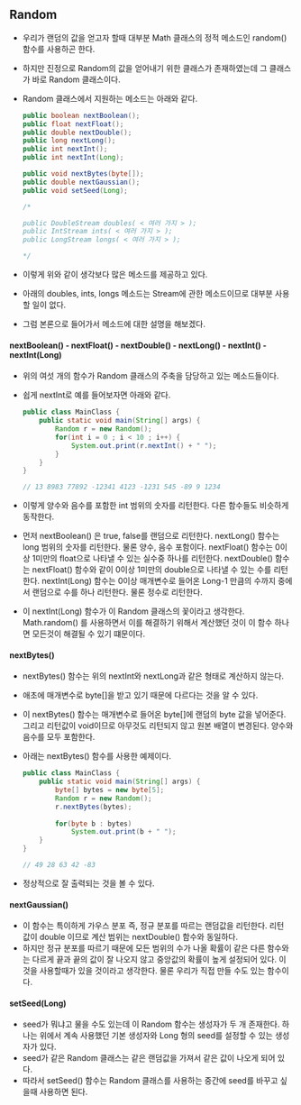 ## Random

- 우리가 랜덤의 값을 얻고자 할때 대부분 Math 클래스의 정적 메소드인 random() 함수를 사용하곤 한다.

- 하지만 진정으로 Random의 값을 얻어내기 위한 클래스가 존재하였는데
  그 클래스가 바로 Random 클래스이다.

- Random 클래스에서 지원하는 메소드는 아래와 같다.

  ```java
  public boolean nextBoolean();
  public float nextFloat();
  public double nextDouble();
  public long nextLong();
  public int nextInt();
  public int nextInt(Long);
  
  public void nextBytes(byte[]);
  public double nextGaussian();
  public void setSeed(Long);
  
  /*
  
  public DoubleStream doubles( < 여러 가지 > );
  public IntStream ints( < 여러 가지 > );
  public LongStream longs( < 여러 가지 > );
  
  */
  ```

- 이렇게 위와 같이 생각보다 많은 메소드를 제공하고 있다.

- 아래의 doubles, ints, longs 메소드는 Stream에 관한 메소드이므로 대부분 사용할 일이 없다.

- 그럼 본론으로 들어가서 메소드에 대한 설명을 해보겠다.



#### nextBoolean() - nextFloat() - nextDouble() - nextLong() - nextInt() - nextInt(Long)

- 위의 여섯 개의 함수가 Random 클래스의 주축을 담당하고 있는 메소드들이다.

- 쉽게 nextInt로 예를 들어보자면 아래와 같다.

  ```java
  public class MainClass {
      public static void main(String[] args) {
          Random r = new Random();
          for(int i = 0 ; i < 10 ; i++) {
              System.out.print(r.nextInt() + " ");
          }
      }
  }
  
  // 13 8983 77892 -12341 4123 -1231 545 -89 9 1234
  ```

- 이렇게 양수와 음수를 포함한 int 범위의 숫자를 리턴한다.
  다른 함수들도 비슷하게 동작한다.

- 먼저 nextBoolean() 은 true, false를 랜덤으로 리턴한다.
  nextLong() 함수는 long 범위의 숫자를 리턴한다. 물론 양수, 음수 포함이다.
  nextFloat() 함수는 0이상 1미만의 float으로 나타낼 수 있는 실수중 하나를 리턴한다.
  nextDouble() 함수는 nextFloat() 함수와 같이 0이상 1미만의 double으로 나타낼 수 있는 수를 리턴한다.
  nextInt(Long) 함수는 0이상 매개변수로 들어온 Long-1 만큼의 수까지 중에서 랜덤으로 수를 하나 리턴한다.
  물론 정수로 리턴한다.

- 이 nextInt(Long) 함수가 이 Random 클래스의 꽃이라고 생각한다.
  Math.random() 를 사용하면서 이를 해결하기 위해서 계산했던 것이
  이 함수 하나면 모든것이 해결될 수 있기 떄문이다.



#### nextBytes()

- nextBytes() 함수는 위의 nextInt와 nextLong과 같은 형태로 계산하지 않는다.
- 애초에 매개변수로 byte[]을 받고 있기 때문에 다르다는 것을 알 수 있다.
- 이 nextBytes() 함수는 매개변수로 들어온 byte[]에 랜덤의 byte 값을 넣어준다.
  그리고 리턴값이 void이므로 아무것도 리턴되지 않고 원본 배열이 변경된다.
  양수와 음수를 모두 포함한다.

- 아래는 nextBytes() 함수를 사용한 예제이다.

  ```java
  public class MainClass {
      public static void main(String[] args) {
          byte[] bytes = new byte[5];
          Random r = new Random();
          r.nextBytes(bytes);
          
          for(byte b : bytes)
              System.out.print(b + " ");
      }
  }
  
  // 49 28 63 42 -83
  ```

- 정상적으로 잘  출력되는 것을 볼 수 있다.



#### nextGaussian()

- 이 함수는 특이하게 가우스 분포 즉, 정규 분포를 따르는 랜덤값을 리턴한다.
  리턴 값이 double 이므로 계산 범위는 nextDouble() 함수와 동일하다.
- 하지만 정규 분포를 따르기 때문에
  모든 범위의 수가 나올 확률이 같은 다른 함수와는 다르게
  끝과 끝의 값이 잘 나오지 않고 중앙값의 확률이 높게 설정되어 있다.
  이것을 사용할때가 있을 것이라고 생각한다.
  물론 우리가 직접 만들 수도 있는 함수이다.



#### setSeed(Long)

- seed가 뭐냐고 물을 수도 있는데
  이 Random 함수는 생성자가 두 개 존재한다.
  하나는 위에서 계속 사용했던 기본 생성자와
  Long 형의 seed를 설정할 수 있는 생성자가 있다.
- seed가 같은 Random 클래스는 같은 랜덤값을 가져서 같은 값이 나오게 되어 있다.
- 따라서 setSeed() 함수는 Random 클래스를 사용하는 중간에 seed를 바꾸고 싶을때 사용하면 된다.